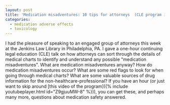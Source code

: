 ```yaml
---
layout: post
title: 'Medication misadventures: 10 tips for attorneys  (CLE program in Philadelphia)'
categories:
  - medication adverse effects
  - toxicology
---
```



I had the pleasure of speaking to an engaged group of attorneys this week at the Jenkins Law Library in Philadelphia, PA. I gave a one-hour continuing legal education (CLE) talk on how attorneys can sort through the details of medical charts to identify and understand any possible "medication misadventures". What are medication misadventures anyway? How do medication misadventures occur? What are some red flags to look for when going through medical charts? What are some valuable sources of drug information for the non-healthcare-professional? If you have an hour (or just want to skip around [this video of the program]({% include youtubeplayer.html id=&quot;Z9gjuuMW-8&quot; %})), you can get these, and perhaps many more, questions about medication safety answered.